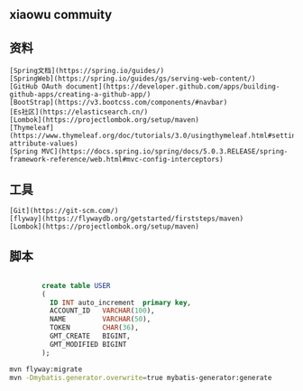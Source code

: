 ## xiaowu commuity

## 资料
    [Spring文档](https://spring.io/guides/)
    [SpringWeb](https://spring.io/guides/gs/serving-web-content/)
    [GitHub OAuth document](https://developer.github.com/apps/building-github-apps/creating-a-github-app/)
    [BootStrap](https://v3.bootcss.com/components/#navbar)
    [Es社区](https://elasticsearch.cn/)
    [Lombok](https://projectlombok.org/setup/maven)
    [Thymeleaf](https://www.thymeleaf.org/doc/tutorials/3.0/usingthymeleaf.html#setting-attribute-values)
    [Spring MVC](https://docs.spring.io/spring/docs/5.0.3.RELEASE/spring-framework-reference/web.html#mvc-config-interceptors)
## 工具
    [Git](https://git-scm.com/)
    [flyway](https://flywaydb.org/getstarted/firststeps/maven)
    [Lombok](https://projectlombok.org/setup/maven)
## 脚本
```sql

        create table USER
        (
          ID INT auto_increment  primary key,
          ACCOUNT_ID   VARCHAR(100),
          NAME         VARCHAR(50),
          TOKEN        CHAR(36),
          GMT_CREATE   BIGINT,
          GMT_MODIFIED BIGINT
        );
```
```bash
mvn flyway:migrate
mvn -Dmybatis.generator.overwrite=true mybatis-generator:generate
```